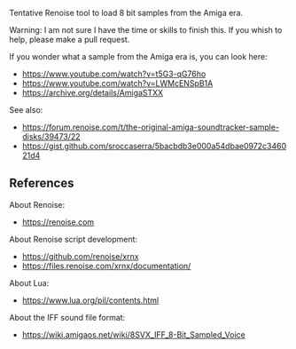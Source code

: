 Tentative Renoise tool to load 8 bit samples from the Amiga era.

Warning: I am not sure I have the time or skills to finish this. If you whish to help, please make a pull request.

If you wonder what a sample from the Amiga era is, you can look here:

- <https://www.youtube.com/watch?v=t5G3-qG76ho>
- <https://www.youtube.com/watch?v=LWMcENSpB1A>
- <https://archive.org/details/AmigaSTXX>

See also:

- <https://forum.renoise.com/t/the-original-amiga-soundtracker-sample-disks/39473/22>
- <https://gist.github.com/sroccaserra/5bacbdb3e000a54dbae0972c346021d4>

## References

About Renoise:

- <https://renoise.com>

About Renoise script development:

- <https://github.com/renoise/xrnx>
- <https://files.renoise.com/xrnx/documentation/>

About Lua:

- <https://www.lua.org/pil/contents.html>

About the IFF sound file format:

- <https://wiki.amigaos.net/wiki/8SVX_IFF_8-Bit_Sampled_Voice>
